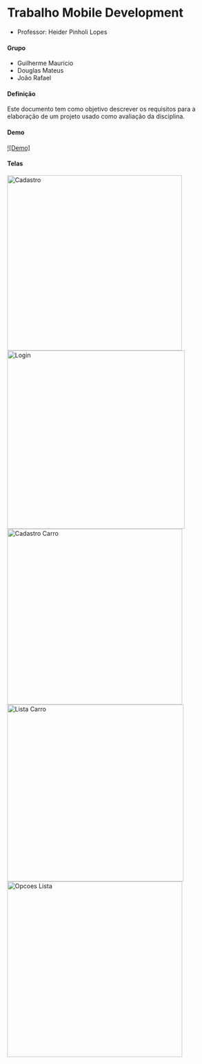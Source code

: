 # Trabalho Mobile Development

- Professor: Heider Pinholi Lopes

#### Grupo

- Guilherme Mauricio
- Douglas Mateus
- João Rafael

#### Definição

Este documento tem como objetivo descrever os requisitos para a elaboração de um projeto usado como avaliação da disciplina.

#### Demo



[![Demo]](https://user-images.githubusercontent.com/7011282/177051326-b69dc491-2fe6-49af-8a9b-429cd474fb8e.mp4)





#### Telas
<p>
<img width="405" alt="Cadastro" src="https://user-images.githubusercontent.com/7011282/177049915-3285c4d7-ab47-4570-b164-6a66ca674aeb.png">
<img width="412" alt="Login" src="https://user-images.githubusercontent.com/7011282/177049912-1c382532-f607-4e59-8879-9b4fed33f597.png">
<img width="406" alt="Cadastro Carro" src="https://user-images.githubusercontent.com/7011282/177049919-f2aee740-a0c5-43e2-8888-d0ec106724cb.png">
<img width="409" alt="Lista Carro" src="https://user-images.githubusercontent.com/7011282/177049911-bb220d94-b6a6-4542-b347-e1a5a8bdd0ed.png">
<img width="406" alt="Opcoes Lista" src="https://user-images.githubusercontent.com/7011282/177050062-17a3bba9-acf2-4c03-aa42-98fdfd258bf5.png">
</p>



